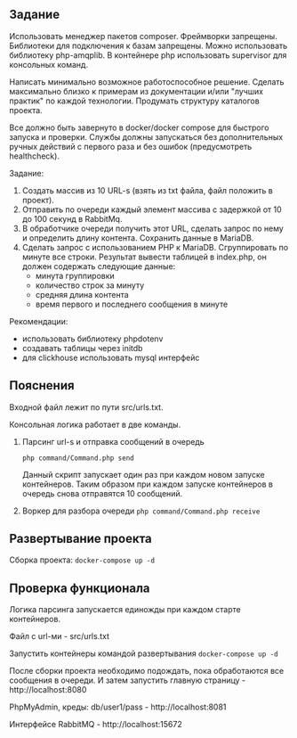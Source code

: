 ## Задание

Использовать менеджер пакетов composer. Фреймворки запрещены. Библиотеки для
подключения к базам запрещены. Можно использовать библиотеку php-amqplib. В
контейнере php использовать supervisor для консольных команд.

Написать минимально возможное работоспособное решение. Сделать максимально
близко к примерам из документации и/или "лучших практик" по каждой технологии.
Продумать структуру каталогов проекта.

Все должно быть завернуто в docker/docker compose для быстрого запуска и проверки.
Службы должны запускаться без дополнительных ручных действий с первого раза и
без ошибок (предусмотреть healthcheck).

Задание:
1. Создать массив из 10 URL-s (взять из txt файла, файл положить в проект).
2. Отправить по очереди каждый элемент массива с задержкой от 10 до 100 секунд в
   RabbitMq.
3. В обработчике очереди получить этот URL, сделать запрос по нему и определить
   длину контента. Сохранить данные в MariaDB.
4. Сделать запрос с использованием PHP к MariaDB. Сгруппировать по минуте все строки. Результат
   вывести таблицей в index.php, он должен содержать следующие данные:
   - минута группировки
   - количество строк за минуту
   - средняя длина контента
   - время первого и последнего сообщения в минуте

Рекомендации:
- использовать библиотеку phpdotenv
- создавать таблицы через initdb
- для clickhouse использовать mysql интерфейс

## Пояснения

Входной файл лежит по пути src/urls.txt.

Консольная логика работает в две команды.

1. Парсинг url-s и отправка сообщений в очередь
   
   `php command/Command.php send`

   Данный скрипт запускает один раз при каждом новом запуске контейнеров. Таким образом при каждом
   запуске контейнеров в очередь снова отправятся 10 сообщений. 
   
2. Воркер для разбора очереди
   `php command/Command.php receive`

## Развертывание проекта

Сборка проекта: `docker-compose up -d`

## Проверка функционала

Логика парсинга запускается единожды при каждом старте контейнеров.

Файл с url-ми - src/urls.txt

Запустить контейнеры командой развертывания `docker-compose up -d`

После сборки проекта необходимо подождать, пока обработаются все сообщения в очереди. И затем
запустить главную страницу - http://localhost:8080

PhpMyAdmin, креды: db/user1/pass - http://localhost:8081

Интерфейсе RabbitMQ - http://localhost:15672

